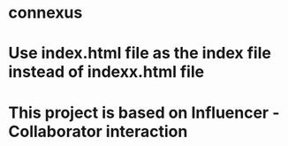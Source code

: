 # connexus
# Use index.html file as the index file instead of indexx.html file
# This project is based on Influencer - Collaborator interaction
